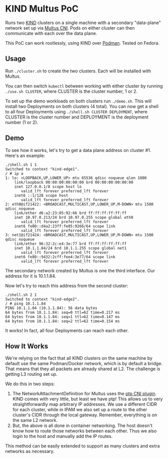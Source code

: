 KIND Multus PoC
===============

Runs two [KIND](https://kind.sigs.k8s.io/) clusters on a single machine with a secondary
"data-plane" network set up via [Multus CNI](https://github.com/k8snetworkplumbingwg/multus-cni).
Pods on either cluster can then communicate with each over the data plane.

This PoC can work rootlessly, using KIND over [Podman](https://podman.io/). Tested on Fedora.

Usage
-----

Run `./cluster.sh` to create the two clusters. Each will be installed with Multus.

You can then switch `kubectl` between working with either cluster by running `./use.sh CLUSTER`,
where CLUSTER is the cluster number, 1 or 2.

To set up the demo workloads on both clusters run `./demo.sh`. This will install two
Deployments on both clusters (4 total). You can now get a shell to all four Deployments using
`./shell.sh CLUSTER DEPLOYMENT`, where CLUSTER is the cluster number and DEPLOYMENT is
the deployment number (1 or 2).

Demo
----

To see how it works, let's try to get a data plane address on cluster #1. Here's an example:

```
./shell.sh 1 1
Switched to context "kind-edge1".
/ # ip a
1: lo: <LOOPBACK,UP,LOWER_UP> mtu 65536 qdisc noqueue qlen 1000
    link/loopback 00:00:00:00:00:00 brd 00:00:00:00:00:00
    inet 127.0.0.1/8 scope host lo
       valid_lft forever preferred_lft forever
    inet6 ::1/128 scope host 
       valid_lft forever preferred_lft forever
2: eth0@if21422: <BROADCAST,MULTICAST,UP,LOWER_UP,M-DOWN> mtu 1500 qdisc noqueue 
    link/ether d6:a2:23:05:92:66 brd ff:ff:ff:ff:ff:ff
    inet 10.97.0.213/24 brd 10.97.0.255 scope global eth0
       valid_lft forever preferred_lft forever
    inet6 fe80::d4a2:23ff:fe05:9266/64 scope link 
       valid_lft forever preferred_lft forever
3: net1@if21424: <BROADCAST,MULTICAST,UP,LOWER_UP,M-DOWN> mtu 1500 qdisc noqueue 
    link/ether 96:32:2c:e4:3e:77 brd ff:ff:ff:ff:ff:ff
    inet 10.1.1.84/24 brd 10.1.1.255 scope global net1
       valid_lft forever preferred_lft forever
    inet6 fe80::9432:2cff:fee4:3e77/64 scope link 
       valid_lft forever preferred_lft forever
```

The secondary network created by Multus is one the third interface. Our address for it is
10.1.1.84.

Now let's try to reach this address from the second cluster:

```
./shell.sh 2 1
Switched to context "kind-edge2".
/ # ping 10.1.1.84
PING 10.1.1.84 (10.1.1.84): 56 data bytes
64 bytes from 10.1.1.84: seq=0 ttl=62 time=0.217 ms
64 bytes from 10.1.1.84: seq=1 ttl=62 time=0.147 ms
64 bytes from 10.1.1.84: seq=2 ttl=62 time=0.154 ms
```

It works! In fact, all four Deployments can reach each other.

How It Works
------------

We're relying on the fact that all KIND clusters on the same machine by default use
the same Podman/Docker network, which is by default a bridge. That means that they
all packets are already shared at L2. The challenge is getting L3 routing set up.

We do this in two steps:

1) The NetworkAttachmentDefinition for Multus uses the [ptp CNI plugin](https://www.cni.dev/plugins/current/main/ptp/).
   KIND comes with very little, but least we have ptp! This allows us to very straightforwardly map
   arbitrary IP addresses. We use a different CIDR for each cluster, while in IPAM we also set up
   a route to the other cluster's CIDR through the local gateway. Remember, everything is on the same
   L2 network.
2) But, the above is all done in container networking. The host doesn't know how to route those
   networks between each other. Thus we also login to the host and manually add the IP routes.

This method can be easily extended to support as many clusters and extra networks as
necessary.
